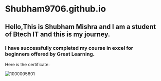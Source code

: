 # Shubham9706.github.io

## **Hello,This is Shubham Mishra and I am a student of Btech IT and this is my journey.**



### I have successfully completed my course in excel for beginners offered by Great Learning.
Here is the certificate:

![1000005601](https://github.com/user-attachments/assets/5825072d-0186-4ed5-9c57-e8752e563b02)

